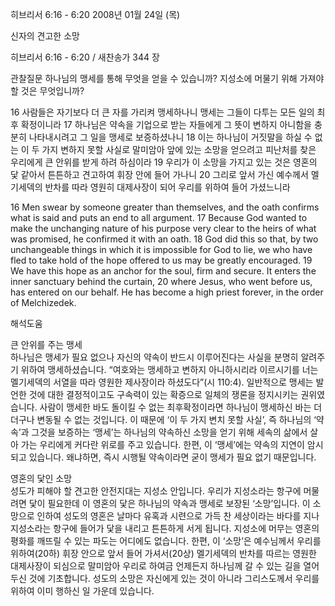 히브리서 6:16 - 6:20 
2008년 01월 24일 (목)

신자의 견고한 소망



히브리서 6:16 - 6:20 / 새찬송가 344 장


관찰질문
하나님의 맹세를 통해 무엇을 얻을 수 있습니까?
지성소에 머물기 위해 가져야 할 것은 무엇입니까?

16 사람들은 자기보다 더 큰 자를 가리켜 맹세하나니 맹세는 그들이 다투는 모든 일의 최후 확정이니라 17 하나님은 약속을 기업으로 받는 자들에게 그 뜻이 변하지 아니함을 충분히 나타내시려고 그 일을 맹세로 보증하셨나니 18 이는 하나님이 거짓말을 하실 수 없는 이 두 가지 변하지 못할 사실로 말미암아 앞에 있는 소망을 얻으려고 피난처를 찾은 우리에게 큰 안위를 받게 하려 하심이라 19 우리가 이 소망을 가지고 있는 것은 영혼의 닻 같아서 튼튼하고 견고하여 휘장 안에 들어 가나니 20 그리로 앞서 가신 예수께서 멜기세덱의 반차를 따라 영원히 대제사장이 되어 우리를 위하여 들어 가셨느니라 

16 Men swear by someone greater than themselves, and the oath confirms what is said and puts an end to all argument. 17 Because God wanted to make the unchanging nature of his purpose very clear to the heirs of what was promised, he confirmed it with an oath. 18 God did this so that, by two unchangeable things in which it is impossible for God to lie, we who have fled to take hold of the hope  offered to us may be greatly encouraged. 19 We have this hope as an anchor for the soul, firm and secure. It enters the inner sanctuary behind the curtain, 20 where Jesus, who went before us, has entered on our behalf. He has become a high priest forever, in the order of Melchizedek.

해석도움





큰 안위를 주는 맹세  
하나님은 맹세가 필요 없으나 자신의 약속이 반드시 이루어진다는 사실을 분명히 알려주기 위하여 맹세하셨습니다. “여호와는 맹세하고 변하지 아니하시리라 이르시기를 너는 멜기세덱의 서열을 따라 영원한 제사장이라 하셨도다”(시 110:4). 일반적으로 맹세는 발언한 것에 대한 결정적이고도 구속력이 있는 확증으로 일체의 쟁론을 정지시키는 권위였습니다. 사람이 맹세한 바도 돌이킬 수 없는 최후확정이라면 하나님이 맹세하신 바는 더더구나 변동될 수 없는 것입니다. 이 때문에 ‘이 두 가지 변치 못할 사실’, 즉 하나님의 ‘약속’과 그것을 보증하는 ‘맹세’는 하나님의 약속하신 소망을 얻기 위해 세속의 삶에서 살아 가는 우리에게 커다란 위로를 주고 있습니다. 한편, 이 ‘맹세’에는 약속의 지연이 암시되고 있습니다. 왜냐하면, 즉시 시행될 약속이라면 굳이 맹세가 필요 없기 때문입니다.  

영혼의 닻인 소망  
성도가 피해야 할 견고한 안전지대는 지성소 안입니다. 우리가 지성소라는 항구에 머물려면 닻이 필요한데 이 영혼의 닻은 하나님의 약속과 맹세로 보장된 ‘소망’입니다. 이 소망으로 인하여 성도의 영혼은 날마다 유혹과 시련으로 가득 찬 세상이라는 바다를 지나 지성소라는 항구에 들어가 닻을 내리고 튼튼하게 서게 됩니다. 지성소에 머무는 영혼의 평화를 깨뜨릴 수 있는 파도는 어디에도 없습니다. 한편, 이 ‘소망’은 예수님께서 우리를 위하여(20하) 휘장 안으로 앞서 들어 가셔서(20상) 멜기세덱의 반차를 따르는 영원한 대제사장이 되심으로 말미암아 우리로 하여금 언제든지 하나님께 갈 수 있는 길을 열어두신 것에 기초합니다. 성도의 소망은 자신에게 있는 것이 아니라 그리스도께서 우리를 위하여 이미 행하신 일 가운데 있습니다.